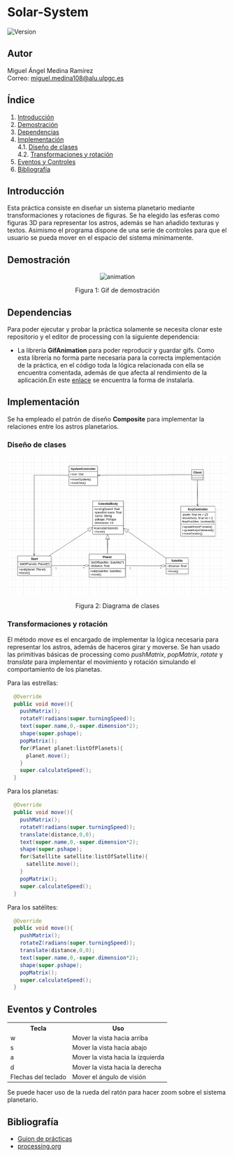 # Solar-System
![Version](https://img.shields.io/badge/version-1.0-green)

## Autor
Miguel Ángel Medina Ramírez <br>
Correo: miguel.medina108@alu.ulpgc.es

## Índice
1. [Introducción](#introducción)
2. [Demostración](#demostración)
3. [Dependencias](#dependencias)
4. [Implementación](#implementación)<br>
 4.1. [Diseño de clases](#diseño-de-clases)<br>
 4.2. [Transformaciones y rotación](#transformaciones-y-rotación)<br>
5. [Eventos y Controles](#eventos-y-controles)
6. [Bibliografía](#bibliografía)

## Introducción
Esta práctica consiste en diseñar un sistema planetario mediante transformaciones y rotaciones de figuras. Se ha elegido las esferas como figuras 3D para representar los astros, además se han añadido texturas y textos. Asimismo el programa dispone de una serie de controles para que el usuario se pueda mover en el espacio del sistema mínimamente.

## Demostración
<p align="center"> 
   <img src="data/animation.gif" alt="animation"></img>
   <p align="center">Figura 1: Gif de demostración</p>
</p>

## Dependencias
Para poder ejecutar y probar la práctica solamente se necesita clonar este repositorio y el editor de processing con la siguiente dependencia:
- La librería **GifAnimation** para poder reproducir y guardar gifs. Como esta librería no forma parte necesaria para la correcta implementación de la práctica, en el código toda la lógica relacionada con ella se encuentra comentada, además de que afecta al rendimiento de la aplicación.En este [enlace](https://github.com/extrapixel/gif-animation) se encuentra la forma de instalarla.

## Implementación
Se ha empleado el patrón de diseño **Composite** para implementar la relaciones entre los astros planetarios.

### Diseño de clases
<p align="center"> 
   <img src="data/diagrama.png" alt="diagrama"></img>
   <p align="center">Figura 2: Diagrama de clases</p>
</p>

### Transformaciones y rotación

El método *move* es el encargado de implementar la lógica necesaria para representar los astros, además de haceros girar y moverse. Se han usado las primitivas básicas de processing como *pushMatrix*, *popMatrix*, *rotate* y *translate* para implementar el movimiento y rotación simulando el comportamiento de los planetas.

Para las estrellas:

```java
  @Override
  public void move(){
    pushMatrix();
    rotateY(radians(super.turningSpeed));
    text(super.name,0,-super.dimension*2);
    shape(super.pshape);
    popMatrix();
    for(Planet planet:listOfPlanets){
      planet.move();
    }
    super.calculateSpeed();
  }
```

Para los planetas:

```java
  @Override
  public void move(){
    pushMatrix();
    rotateY(radians(super.turningSpeed));
    translate(distance,0,0);
    text(super.name,0,-super.dimension*2);
    shape(super.pshape);
    for(Satellite satellite:listOfSatellite){
      satellite.move();
    }
    popMatrix();
    super.calculateSpeed();
  }
```

Para los satélites:

```java
  @Override
  public void move(){
    pushMatrix();
    rotateZ(radians(super.turningSpeed));
    translate(distance,0,0);
    text(super.name,0,-super.dimension*2);
    shape(super.pshape);
    popMatrix();
    super.calculateSpeed();
  }
```

## Eventos y Controles

<table style="width:100%">
  <tr>
    <th>Tecla</th>
    <th>Uso</th>
  </tr>
  <tr>
    <td>w</td>
    <td>Mover la vista hacia arriba</td>
  </tr>
  <tr>
    <td>s</td>
    <td>Mover la vista hacia abajo</td>
  </tr>
  <tr>
    <td>a</td>
    <td>Mover la vista hacia la izquierda</td>
  </tr>
  <tr>
    <td>d</td>
    <td>Mover la vista hacia la derecha</td>
  </tr>
  <tr>
    <td>Flechas del teclado</td>
    <td>Mover el ángulo de visión</td>
  </tr>
</table>

Se puede hacer uso de la rueda del ratón para hacer zoom sobre el sistema planetario.


## Bibliografía

* [Guion de prácticas](https://cv-aep.ulpgc.es/cv/ulpgctp20/pluginfile.php/126724/mod_resource/content/22/CIU_Pr_cticas.pdf)
* [processing.org](https://processing.org/)

